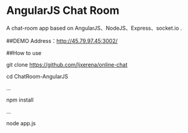 AngularJS Chat Room
=====================
A chat-room app based on AngularJS、NodeJS、Express、socket.io .

##DEMO
Address：http://45.79.97.45:3002/

##How to use

  git clone https://github.com/ljxerena/online-chat
  
  cd ChatRoom-AngularJS
  
  ...
  
  npm install
  
  ...
  
  node app.js

